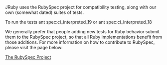 JRuby uses the RubySpec project for compatibility testing, along with our own (somewhat dated) suites of tests.

To run the tests 
ant spec:ci_interpreted_19 or ant spec:ci_interpreted_18

We generally prefer that people adding new tests for Ruby behavior submit them to the RubySpec project, so that all Ruby implementations benefit from those additions. For more information on how to contribute to RubySpec, please visit the page below:

[The RubySpec Project](http://rubyspec.org)